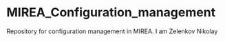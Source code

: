 # MIREA_Configuration_management
Repository for configuration management in MIREA. I am Zelenkov Nikolay
